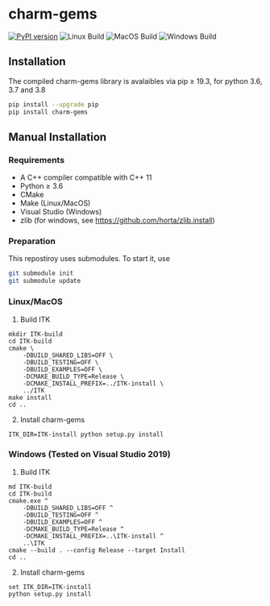 # charm-gems

[![PyPI version](https://badge.fury.io/py/charm-gems.svg)](https://badge.fury.io/py/charm-gems) ![Linux Build](https://github.com/simnibs/charm-gems/workflows/Linux%20Build/badge.svg)  ![MacOS Build](https://github.com/simnibs/charm-gems/workflows/MacOS%20Build/badge.svg) ![Windows Build](https://github.com/simnibs/charm-gems/workflows/Windows%20Build/badge.svg)


## Installation

The compiled charm-gems library is avalaibles via pip ≥ 19.3, for python 3.6, 3.7 and 3.8

```bash
pip install --upgrade pip
pip install charm-gems
```

## Manual Installation


### Requirements
* A C++ compiler compatible with C++ 11
* Python ≥ 3.6
* CMake
* Make (Linux/MacOS)
* Visual Studio (Windows)
* zlib (for windows, see https://github.com/horta/zlib.install)

### Preparation
This repostiroy uses submodules. To start it, use

```bash
git submodule init
git submodule update
```

### Linux/MacOS
1. Build ITK
```
mkdir ITK-build
cd ITK-build
cmake \
    -DBUILD_SHARED_LIBS=OFF \
    -DBUILD_TESTING=OFF \
    -DBUILD_EXAMPLES=OFF \
    -DCMAKE_BUILD_TYPE=Release \
    -DCMAKE_INSTALL_PREFIX=../ITK-install \
    ../ITK
make install
cd ..
```

2. Install charm-gems
```
ITK_DIR=ITK-install python setup.py install
```
### Windows (Tested on Visual Studio 2019)
1. Build ITK
```
md ITK-build
cd ITK-build
cmake.exe ^
    -DBUILD_SHARED_LIBS=OFF ^
    -DBUILD_TESTING=OFF ^
    -DBUILD_EXAMPLES=OFF ^
    -DCMAKE_BUILD_TYPE=Release ^
    -DCMAKE_INSTALL_PREFIX=..\ITK-install ^
    ..\ITK
cmake --build . --config Release --target Install
cd ..
```

2. Install charm-gems
```
set ITK_DIR=ITK-install
python setup.py install
``` 
